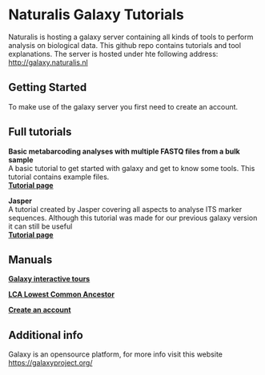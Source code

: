 # Naturalis Galaxy Tutorials
Naturalis is hosting a galaxy server containing all kinds of tools to perform analysis on biological data. This github repo contains tutorials and tool explanations. The server is hosted under hte following address: http://galaxy.naturalis.nl

## Getting Started
To make use of the galaxy server you first need to create an account. 

## Full tutorials
**Basic metabarcoding analyses with multiple FASTQ files from a bulk sample** <br />
A basic tutorial to get started with galaxy and get to know some tools. This tutorial contains example files.<br />
**[Tutorial page](https://github.com/naturalis/naturalis-galaxy-tutorials/tree/master/Basic%20metabarcoding)**
<br />

**Jasper** <br />
A tutorial created by Jasper covering all aspects to analyse ITS marker sequences. Although this tutorial was made for our previous galaxy version it can still be useful<br />
**[Tutorial page](https://github.com/naturalis/naturalis-galaxy-tutorials/tree/master/Jasper)**

## Manuals
**[Galaxy interactive tours](https://github.com/naturalis/naturalis-galaxy-tutorials/tree/master/Galaxy%20interactive%20tours)**

**[LCA Lowest Common Ancestor](https://github.com/naturalis/naturalis-galaxy-tutorials/tree/master/LCA%20Lowest%20Common%20Ancestor)**

**[Create an account](https://github.com/naturalis/naturalis-galaxy-tutorials/tree/master/Create%20account)**

## Additional info
Galaxy is an opensource platform, for more info visit this website https://galaxyproject.org/

